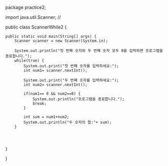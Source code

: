 package practice2;

import java.util.Scanner; //

public class ScannerWhile2 {

    public static void main(String[] args) {
    	Scanner scanner = new Scanner(System.in);

    	System.out.println("첫 번째 숫자와 두 번째 숫자 모두 0을 입력하면 프로그램을 종료합니다.");
    	while(true) {
    		System.out.print("첫 번째 숫자를 입력하세요:");
    		int num1= scanner.nextInt();

    		System.out.print("두 번째 숫자를 입력하세요:");
    		int num2= scanner.nextInt();

    		if(num1== 0 && num2==0) {
    			System.out.println("프로그램을 종료합니다.");
    			break;
    		}

    		int sum = num1+num2;
    		System.out.println("두 숫자의 합:"+ sum);
    	}




    }

}
